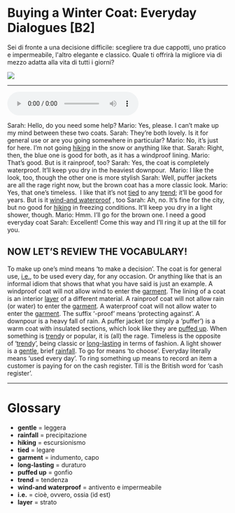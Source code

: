 # Buying a Winter Coat: Everyday Dialogues   [B2]

Sei di fronte a una decisione difficile: scegliere tra due cappotti, uno pratico e impermeabile, l'altro elegante e classico. Quale ti offrirà la migliore via di mezzo adatta alla vita di tutti i giorni?

![](Buying%20a%20Winter%20Coat%20Everyday%20Dialogues.webp)

--------------

<div>
<audio controls autoplay>
    <source src="https:/raw.githubusercontent.com/dartie/speakup/main/2024-11/Buying%20a%20Winter%20Coat%20Everyday%20Dialogues.mp3" type="audio/mpeg">
</audio>
</div>


Sarah: Hello, do you need some help?
Mario: Yes, please. I can’t make up my mind between these two coats.
Sarah: They’re both lovely. Is it for general use or are you going somewhere in particular?
Mario: No, it’s just for here. I’m not going [hiking](## "escursionismo") in the snow or anything like that.
Sarah: Right, then, the blue one is good for both, as it has a windproof lining.
Mario: That’s good. But is it rainproof, too?
Sarah: Yes, the coat is completely waterproof. It’ll keep you dry in the heaviest downpour. 
Mario: I like the look, too, though the other one is more stylish
Sarah: Well, puffer jackets are all the rage right now, but the brown coat has a more classic look.
Mario: Yes, that one’s timeless.  I like that it’s not [tied](## "legare") to any [trend](## "tendenza"); it’ll be good for years. But is it [wind-and waterproof](## "antivento e impermeabile") , too
Sarah: Ah, no. It’s fine for the city, but no good for [hiking](## "escursionismo") in freezing conditions. It’ll keep you dry in a light shower, though.
Mario: Hmm. I’ll go for the brown one. I need a good everyday coat
Sarah: Excellent! Come this way and I’ll ring it up at the till for you.

## NOW LET’S REVIEW THE VOCABULARY!
To make up one’s mind means ‘to make a decision’.
The coat is for general use, [i.e.](## "cioè, ovvero, ossia (id est)"), to be used every day, for any occasion.
Or anything like that is an informal idiom that shows that what you have said is just an example.
A windproof coat will not allow wind to enter the [garment](## "indumento, capo").
The lining of a coat is an interior [layer](## "strato") of a different material.
A rainproof coat will not allow rain (or water) to enter the [garment](## "indumento, capo").
A waterproof coat will not allow water to enter the [garment](## "indumento, capo"). The suffix ‘-proof’ means ‘protecting against’.
A downpour is a heavy fall of rain.
A puffer jacket (or simply a ‘puffer’) is a warm coat with insulated sections, which look like they are [puffed up](## "gonfio").
When something is [trend](## "tendenza")y or popular, it is (all) the rage.
Timeless is the opposite of ‘[trend](## "tendenza")y’, being classic or [long-lasting](## "duraturo") in terms of fashion.
A light shower is a [gentle](## "leggera"), brief [rainfall](## "precipitazione").
To go for means ‘to choose’.
Everyday literally means ‘used every day’.
To ring something up means to record an item a customer is paying for on the cash register.
Till is the British word for ‘cash register’.

--------------

<div style = "display:block; clear:both; page-break-after:always;"></div>

# Glossary
* **gentle** = leggera
* **rainfall** = precipitazione
* **hiking** = escursionismo
* **tied** = legare
* **garment** = indumento, capo
* **long-lasting** = duraturo
* **puffed up** = gonfio
* **trend** = tendenza
* **wind-and waterproof** = antivento e impermeabile
* **i.e.** = cioè, ovvero, ossia (id est)
* **layer** = strato
